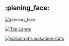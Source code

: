 ## :piening_face:
![piening_face](https://emojipedia-us.s3.dualstack.us-west-1.amazonaws.com/thumbs/120/twitter/282/pleading-face_1f97a.png)

[![Top Langs](https://github-readme-stats.vercel.app/api/top-langs/?username=Harineko0&layout=compact)](https://github.com/anuraghazra/github-readme-stats)


[![willianrod's wakatime stats](https://github-readme-stats.vercel.app/api/wakatime?username=Harineko0)](https://github.com/anuraghazra/github-readme-stats)
